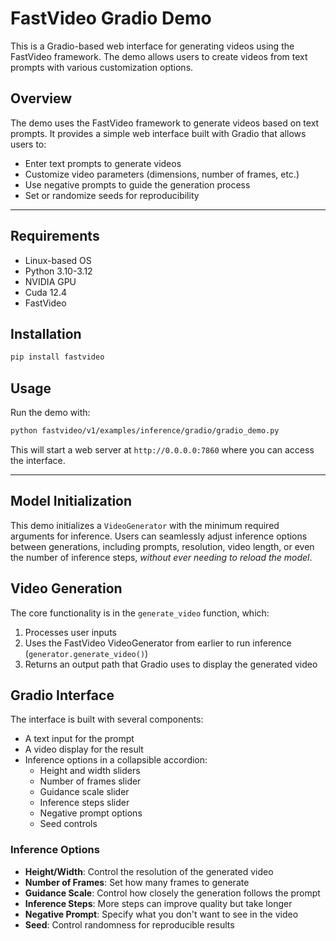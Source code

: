 # FastVideo Gradio Demo

This is a Gradio-based web interface for generating videos using the FastVideo framework. The demo allows users to create videos from text prompts with various customization options.

## Overview

The demo uses the FastVideo framework to generate videos based on text prompts. It provides a simple web interface built with Gradio that allows users to:

- Enter text prompts to generate videos
- Customize video parameters (dimensions, number of frames, etc.)
- Use negative prompts to guide the generation process
- Set or randomize seeds for reproducibility

---

## Requirements

- Linux-based OS
- Python 3.10-3.12
- NVIDIA GPU
- Cuda 12.4
- FastVideo

## Installation

```bash
pip install fastvideo
```

## Usage

Run the demo with:

```bash
python fastvideo/v1/examples/inference/gradio/gradio_demo.py
```

This will start a web server at `http://0.0.0.0:7860` where you can access the interface.

---

## Model Initialization

This demo initializes a `VideoGenerator` with the minimum required arguments for inference. Users can seamlessly adjust inference options between generations, including prompts, resolution, video length, or even the number of inference steps, *without ever needing to reload the model*.

## Video Generation

The core functionality is in the `generate_video` function, which:
1. Processes user inputs
2. Uses the FastVideo VideoGenerator from earlier to run inference (`generator.generate_video()`)
3. Returns an output path that Gradio uses to display the generated video

## Gradio Interface

The interface is built with several components:
- A text input for the prompt
- A video display for the result
- Inference options in a collapsible accordion:
  - Height and width sliders
  - Number of frames slider
  - Guidance scale slider
  - Inference steps slider
  - Negative prompt options
  - Seed controls

### Inference Options

- **Height/Width**: Control the resolution of the generated video
- **Number of Frames**: Set how many frames to generate
- **Guidance Scale**: Control how closely the generation follows the prompt
- **Inference Steps**: More steps can improve quality but take longer
- **Negative Prompt**: Specify what you don't want to see in the video
- **Seed**: Control randomness for reproducible results
